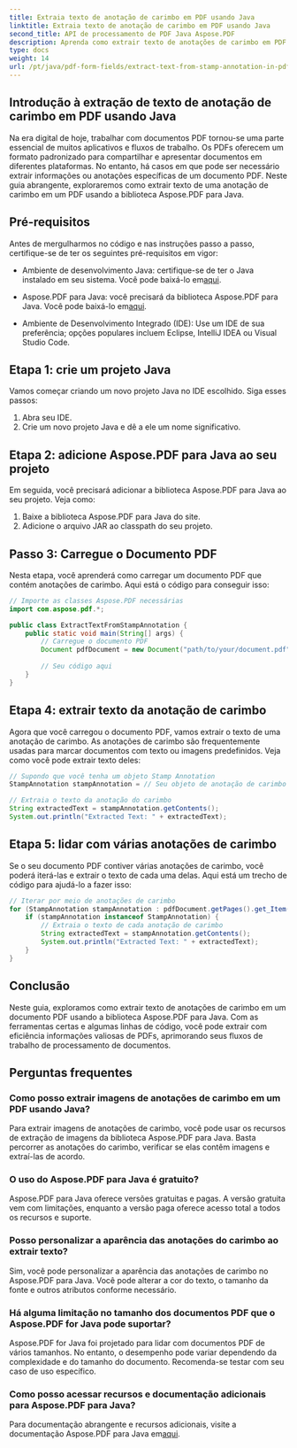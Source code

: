 ```yaml
---
title: Extraia texto de anotação de carimbo em PDF usando Java
linktitle: Extraia texto de anotação de carimbo em PDF usando Java
second_title: API de processamento de PDF Java Aspose.PDF
description: Aprenda como extrair texto de anotações de carimbo em PDF usando Java com este guia completo. Use Aspose.PDF para Java para processamento eficiente de documentos PDF.
type: docs
weight: 14
url: /pt/java/pdf-form-fields/extract-text-from-stamp-annotation-in-pdf-using-java/
---
```


## Introdução à extração de texto de anotação de carimbo em PDF usando Java

Na era digital de hoje, trabalhar com documentos PDF tornou-se uma parte essencial de muitos aplicativos e fluxos de trabalho. Os PDFs oferecem um formato padronizado para compartilhar e apresentar documentos em diferentes plataformas. No entanto, há casos em que pode ser necessário extrair informações ou anotações específicas de um documento PDF. Neste guia abrangente, exploraremos como extrair texto de uma anotação de carimbo em um PDF usando a biblioteca Aspose.PDF para Java.

## Pré-requisitos

Antes de mergulharmos no código e nas instruções passo a passo, certifique-se de ter os seguintes pré-requisitos em vigor:

-  Ambiente de desenvolvimento Java: certifique-se de ter o Java instalado em seu sistema. Você pode baixá-lo em[aqui](https://www.java.com/download/).

-  Aspose.PDF para Java: você precisará da biblioteca Aspose.PDF para Java. Você pode baixá-lo em[aqui](https://releases.aspose.com/pdf/java/).

- Ambiente de Desenvolvimento Integrado (IDE): Use um IDE de sua preferência; opções populares incluem Eclipse, IntelliJ IDEA ou Visual Studio Code.

## Etapa 1: crie um projeto Java

Vamos começar criando um novo projeto Java no IDE escolhido. Siga esses passos:

1. Abra seu IDE.
2. Crie um novo projeto Java e dê a ele um nome significativo.

## Etapa 2: adicione Aspose.PDF para Java ao seu projeto

Em seguida, você precisará adicionar a biblioteca Aspose.PDF para Java ao seu projeto. Veja como:

1. Baixe a biblioteca Aspose.PDF para Java do site.
2. Adicione o arquivo JAR ao classpath do seu projeto.

## Passo 3: Carregue o Documento PDF

Nesta etapa, você aprenderá como carregar um documento PDF que contém anotações de carimbo. Aqui está o código para conseguir isso:

```java
// Importe as classes Aspose.PDF necessárias
import com.aspose.pdf.*;

public class ExtractTextFromStampAnnotation {
    public static void main(String[] args) {
        // Carregue o documento PDF
        Document pdfDocument = new Document("path/to/your/document.pdf");
        
        // Seu código aqui
    }
}
```

## Etapa 4: extrair texto da anotação de carimbo

Agora que você carregou o documento PDF, vamos extrair o texto de uma anotação de carimbo. As anotações de carimbo são frequentemente usadas para marcar documentos com texto ou imagens predefinidos. Veja como você pode extrair texto deles:

```java
// Supondo que você tenha um objeto Stamp Annotation
StampAnnotation stampAnnotation = // Seu objeto de anotação de carimbo aqui

// Extraia o texto da anotação do carimbo
String extractedText = stampAnnotation.getContents();
System.out.println("Extracted Text: " + extractedText);
```

## Etapa 5: lidar com várias anotações de carimbo

Se o seu documento PDF contiver várias anotações de carimbo, você poderá iterá-las e extrair o texto de cada uma delas. Aqui está um trecho de código para ajudá-lo a fazer isso:

```java
// Iterar por meio de anotações de carimbo
for (StampAnnotation stampAnnotation : pdfDocument.getPages().get_Item(1).getAnnotations()) {
    if (stampAnnotation instanceof StampAnnotation) {
        // Extraia o texto de cada anotação de carimbo
        String extractedText = stampAnnotation.getContents();
        System.out.println("Extracted Text: " + extractedText);
    }
}
```

## Conclusão

Neste guia, exploramos como extrair texto de anotações de carimbo em um documento PDF usando a biblioteca Aspose.PDF para Java. Com as ferramentas certas e algumas linhas de código, você pode extrair com eficiência informações valiosas de PDFs, aprimorando seus fluxos de trabalho de processamento de documentos.

## Perguntas frequentes

### Como posso extrair imagens de anotações de carimbo em um PDF usando Java?

Para extrair imagens de anotações de carimbo, você pode usar os recursos de extração de imagens da biblioteca Aspose.PDF para Java. Basta percorrer as anotações do carimbo, verificar se elas contêm imagens e extraí-las de acordo.

### O uso do Aspose.PDF para Java é gratuito?

Aspose.PDF para Java oferece versões gratuitas e pagas. A versão gratuita vem com limitações, enquanto a versão paga oferece acesso total a todos os recursos e suporte.

### Posso personalizar a aparência das anotações do carimbo ao extrair texto?

Sim, você pode personalizar a aparência das anotações de carimbo no Aspose.PDF para Java. Você pode alterar a cor do texto, o tamanho da fonte e outros atributos conforme necessário.

### Há alguma limitação no tamanho dos documentos PDF que o Aspose.PDF for Java pode suportar?

Aspose.PDF for Java foi projetado para lidar com documentos PDF de vários tamanhos. No entanto, o desempenho pode variar dependendo da complexidade e do tamanho do documento. Recomenda-se testar com seu caso de uso específico.

### Como posso acessar recursos e documentação adicionais para Aspose.PDF para Java?

 Para documentação abrangente e recursos adicionais, visite a documentação Aspose.PDF para Java em[aqui](https://reference.aspose.com/pdf/java/).
